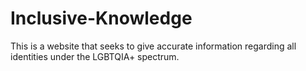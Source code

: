 # Inclusive-Knowledge
  This is a website that seeks to give accurate information regarding all identities under the LGBTQIA+ spectrum.
